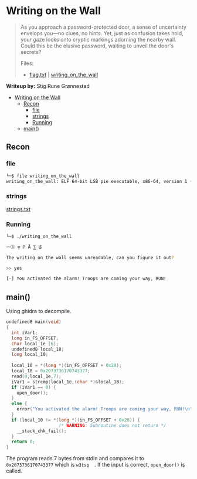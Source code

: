 # Writing on the Wall

> As you approach a password-protected door, a sense of uncertainty envelops you—no clues, no hints. Yet, just as confusion takes hold, your gaze locks onto cryptic markings adorning the nearby wall. Could this be the elusive password, waiting to unveil the door's secrets?
> 
> Files:
> - [flag.txt](pwn_writing_on_the_wall/challenge/flag.txt) | [writing_on_the_wall](pwn_writing_on_the_wall/challenge/writing_on_the_wall)

**Writeup by:** Stig Rune Grønnestad

- [Writing on the Wall](#writing-on-the-wall)
	- [Recon](#recon)
		- [file](#file)
		- [strings](#strings)
		- [Running](#running)
	- [main()](#main)

## Recon

### file
```bash
└─$ file writing_on_the_wall
writing_on_the_wall: ELF 64-bit LSB pie executable, x86-64, version 1 (SYSV), dynamically linked, interpreter ./glibc/ld-linux-x86-64.so.2, BuildID[sha1]=e1865b228b26ed7b4714423d70d822f6f188e63c, for GNU/Linux 3.2.0, not stripped
```

### strings
[strings.txt](strings.txt)

### Running
```bash
└─$ ./writing_on_the_wall

〰③ ╤ ℙ Å ⅀ ₷

The writing on the wall seems unreadable, can you figure it out?

>> yes

[-] You activated the alarm! Troops are coming your way, RUN!
```

## main()

Using ghidra to decompile.

```c
undefined8 main(void)
{
  int iVar1;
  long in_FS_OFFSET;
  char local_1e [6];
  undefined8 local_18;
  long local_10;
  
  local_10 = *(long *)(in_FS_OFFSET + 0x28);
  local_18 = 0x2073736170743377;
  read(0,local_1e,7);
  iVar1 = strcmp(local_1e,(char *)&local_18);
  if (iVar1 == 0) {
    open_door();
  }
  else {
    error("You activated the alarm! Troops are coming your way, RUN!\n");
  }
  if (local_10 != *(long *)(in_FS_OFFSET + 0x28)) {
                    /* WARNING: Subroutine does not return */
    __stack_chk_fail();
  }
  return 0;
}
```

The program reads 7 bytes from stdin and compares it to `0x2073736170743377` which is `w3tsp  `. If the input is correct, `open_door()` is called.

```c